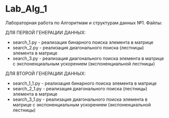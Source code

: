 # Lab_Alg_1
Лабораторная работа по Алгоритмам и структурам данных №1.
Файлы:

ДЛЯ ПЕРВОЙ ГЕНЕРАЦИИ ДАННЫХ:
- search_1.py - реализация бинарного поиска элемента в матрице
- search_2.py - реализация диагонального поиска (лестницы) элемента в матрице
- search_3.py - реализация диагонального поиска элемента в матрице с экспоненциальным ускорением (экспоненциальной лестницы)

ДЛЯ ВТОРОЙ ГЕНЕРАЦИИ ДАННЫХ:
- search_1_1.py - реализация бинарного поиска элемента в матрице
- search_2_1.py - реализация диагонального поиска (лестницы) элемента в матрице
- search_3_1.py - реализация диагонального поиска элемента в матрице с экспоненциальным ускорением (экспоненциальной лестницы)
